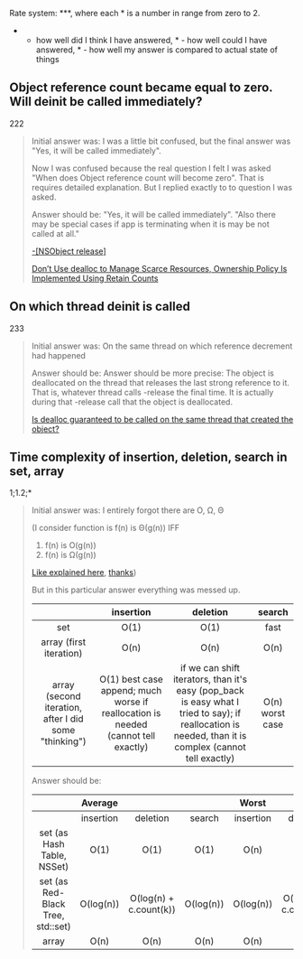Rate system: ***, where each * is a number in range from zero to 2.
* - how well did I think I have answered, * - how well could I have answered, * - how well my answer is compared to actual state of things

## Object reference count became equal to zero. Will deinit be called immediately?
222
> Initial answer was:
> I was a little bit confused, but the final answer was "Yes, it will be called immediately".
> 
> Now I was confused because the real question I felt I was asked "When does Object reference count will become zero". That is requires detailed explanation.
> But I replied exactly to to question I was asked.
>
> Answer should be:
> "Yes, it will be called immediately".
> "Also there may be special cases if app is terminating when it is may be not called at all."
>
> [-[NSObject release]](https://developer.apple.com/documentation/objectivec/1418956-nsobject/1571957-release?language=objc)
>
> [Don’t Use dealloc to Manage Scarce Resources, Ownership Policy Is Implemented Using Retain Counts](https://developer.apple.com/library/archive/documentation/Cocoa/Conceptual/MemoryMgmt/Articles/mmPractical.html#//apple_ref/doc/uid/TP40004447-SW13)

## On which thread deinit is called
233
> Initial answer was:
> On the same thread on which reference decrement had happened
>
> Answer should be:
> Answer should be more precise: 
> The object is deallocated on the thread that releases the last strong reference to it. That is, whatever thread calls -release the final time. It is actually during that -release call that the object is deallocated.
>
> [Is dealloc guaranteed to be called on the same thread that created the object?
](https://stackoverflow.com/questions/32799906/is-dealloc-guaranteed-to-be-called-on-the-same-thread-that-created-the-object)

## Time complexity of insertion, deletion, search in set, array
1;1.2;*
> Initial answer was:
> I entirely forgot there are O, Ω, Θ
>
> (I consider function is f(n) is Θ(g(n)) IFF
> 1) f(n) is O(g(n))
> 2) f(n) is Ω(g(n))
>
> [Like explained here](https://www.youtube.com/watch?v=ei-A_wy5Yxw), [thanks](https://github.com/jwasham/coding-interview-university#algorithmic-complexity--big-o--asymptotic-analysis))
>
> But in this particular answer everything was messed up.
>
>|                                                       | insertion     | deletion      | search|
>| :---:                                                 |         :---: |          :---:| :---:|
>| set                                                   | O(1)          | O(1)          | fast  |
>|array (first iteration)                                | O(n)          | O(n)          |  O(n) |
>|array (second iteration, after I did some "thinking")  | O(1) best case append; much worse if reallocation is needed (cannot tell exactly)      | if we can shift iterators, than it's easy (pop_back is easy what I tried to say); if reallocation is needed, than it is complex (cannot tell exactly)        |   O(n) worst case |
>
> Answer should be:
>
>|                                   | Average       |                         |            | Worst         |                         |            |
>| :---:                             |         :---: |          :---:          | :---:      |         :---: |          :---:          | :---:      |
>|                                   | insertion     | deletion                | search     | insertion     | deletion                | search     |
>| set (as Hash Table, NSSet)        | O(1)          | O(1)                    | O(1)       | O(n)          | O(n)                    | O(n)       |
>| set (as Red-Black Tree, std::set) | O(log(n))     | O(log(n) + c.count(k))  | O(log(n))  | O(log(n))     | O(log(n) + c.count(k))  | O(log(n))  |
>|array                              | O(n)          | O(n)                    |  O(n)      | O(n)          | O(n)                    |  O(n)      |

